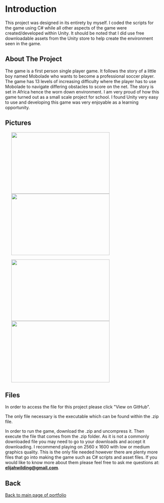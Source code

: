 # Introduction

This project was designed in its entirety by myself. I coded the scripts for the game using C# while all other aspects of the game were created/developed within Unity. It should be noted that I did use free downloadable assets from the Unity store to help create the environment seen in the game.

## About The Project

The game is a first person single player game. It follows the story of a little boy named Mobolade who wants to become a professional soccer player. The game has 13 levels of increasing difficulty where the player has to use Mobolade to navigate differing obstacles to score on the net. The story is set in Africa hence the worn down environment. I am very proud of how this game turned out as a small scale project for school. I found Unity very easy to use and developing this game was very enjoyable as a learning opportunity.

## Pictures

<img align="center" width="320" height="200" hspace="20" src="https://user-images.githubusercontent.com/33875832/44124681-65d25050-9ffc-11e8-8bea-dc4a1154491c.png"><img align="center" width="320" height="200" hspace="20" src="https://user-images.githubusercontent.com/33875832/44124759-ce47e348-9ffc-11e8-80f5-a95e04e283b6.png">

<img align="center" width="320" height="200" hspace="20" src="https://user-images.githubusercontent.com/33875832/44124779-e840344e-9ffc-11e8-9e2c-5334768e23c4.png"><img align="center" width="320" height="200" hspace="20" src="https://user-images.githubusercontent.com/33875832/44124797-fb1c8e46-9ffc-11e8-9f80-9dc30d633603.png">


## Files

In order to access the file for this project please click "View on GitHub". 

The only file necessary is the executable which can be found within the .zip file.

In order to run the game, download the .zip and uncompress it. Then execute the file that comes from the .zip folder. As it is not a commonly downloaded file you may need to go to your downloads and accept it downloading. I recommend playing on 2560 x 1600 with low or medium graphics quality. This is the only file needed however there are plenty more files that go into making the game such as C# scripts and asset files. If you would like to know more about them please feel free to ask me questions at: **elijahwilding@gmail.com**.

## Back

[Back to main page of portfolio](https://wildingelijah.github.io/)
